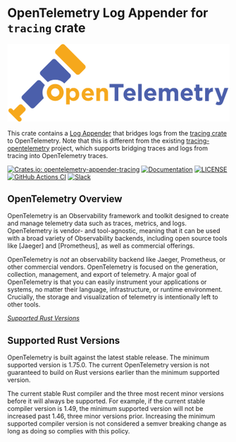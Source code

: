 # OpenTelemetry Log Appender for `tracing` crate

![OpenTelemetry — An observability framework for cloud-native software.][splash]

[splash]: https://raw.githubusercontent.com/open-telemetry/opentelemetry-rust/main/assets/logo-text.png

This crate contains a [Log
Appender](https://github.com/open-telemetry/opentelemetry-specification/blob/main/specification/glossary.md#log-appender--bridge)
that bridges logs from the [tracing crate](https://tracing.rs/tracing/#events)
to OpenTelemetry. Note that this is different from the existing
[tracing-opentelemetry](https://github.com/tokio-rs/tracing-opentelemetry)
project, which supports bridging traces and logs from tracing into OpenTelemetry
traces.

[![Crates.io: opentelemetry-appender-tracing](https://img.shields.io/crates/v/opentelemetry-appender-tracing.svg)](https://crates.io/crates/opentelemetry-appender-tracing)
[![Documentation](https://docs.rs/opentelemetry-appender-tracing/badge.svg)](https://docs.rs/opentelemetry-appender-tracing)
[![LICENSE](https://img.shields.io/crates/l/opentelemetry-appender-tracing)](./LICENSE)
[![GitHub Actions CI](https://github.com/open-telemetry/opentelemetry-rust/workflows/CI/badge.svg)](https://github.com/open-telemetry/opentelemetry-rust/actions?query=workflow%3ACI+branch%3Amain)
[![Slack](https://img.shields.io/badge/slack-@cncf/otel/rust-brightgreen.svg?logo=slack)](https://cloud-native.slack.com/archives/C03GDP0H023)

## OpenTelemetry Overview

OpenTelemetry is an Observability framework and toolkit designed to create and
manage telemetry data such as traces, metrics, and logs. OpenTelemetry is
vendor- and tool-agnostic, meaning that it can be used with a broad variety of
Observability backends, including open source tools like [Jaeger] and
[Prometheus], as well as commercial offerings.

OpenTelemetry is *not* an observability backend like Jaeger, Prometheus, or other
commercial vendors. OpenTelemetry is focused on the generation, collection,
management, and export of telemetry. A major goal of OpenTelemetry is that you
can easily instrument your applications or systems, no matter their language,
infrastructure, or runtime environment. Crucially, the storage and visualization
of telemetry is intentionally left to other tools.

*[Supported Rust Versions](#supported-rust-versions)*

## Supported Rust Versions

OpenTelemetry is built against the latest stable release. The minimum supported
version is 1.75.0. The current OpenTelemetry version is not guaranteed to build
on Rust versions earlier than the minimum supported version.

The current stable Rust compiler and the three most recent minor versions
before it will always be supported. For example, if the current stable compiler
version is 1.49, the minimum supported version will not be increased past 1.46,
three minor versions prior. Increasing the minimum supported compiler version
is not considered a semver breaking change as long as doing so complies with
this policy.
